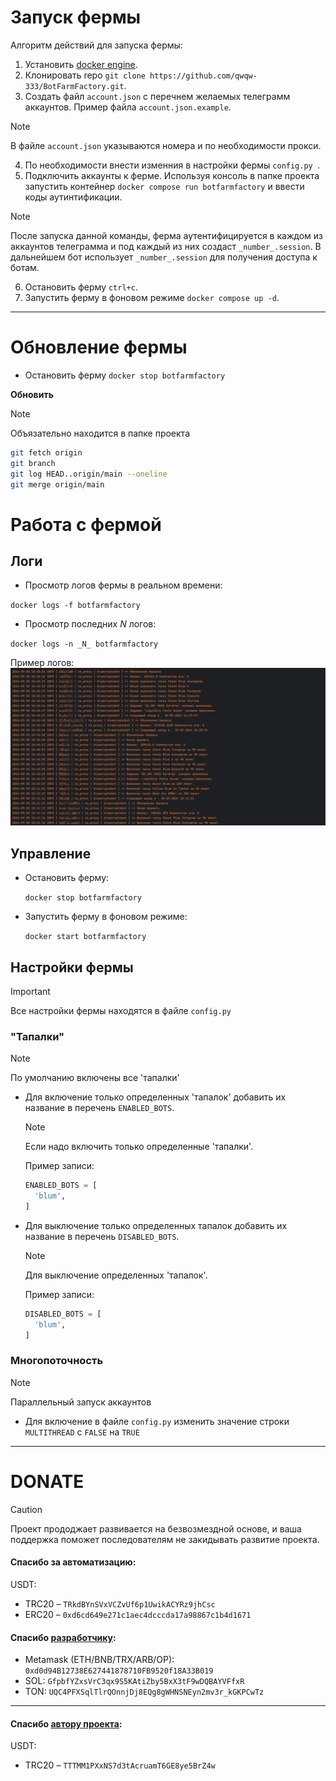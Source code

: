 # Запуск фермы
Алгоритм действий для запуска фермы:
1. Установить [docker engine](https://docs.docker.com/engine/install/).
2. Клонировать repo `git clone https://github.com/qwqw-333/BotFarmFactory.git`.
3. Создать файл `account.json` с перечнем желаемых телеграмм аккаунтов. Пример файла `account.json.example`.
> [!NOTE]
> В файле `account.json` указываются номера и по необходимости прокси.
4. По необходимости внести изменния в настройки фермы `config.py `.
5. Подключить аккаунты к ферме. Используя консоль в папке проекта запустить контейнер `docker compose run botfarmfactory` и ввести коды аутинтификации.
> [!NOTE]
> После запуска данной команды, ферма аутентифицируется в каждом из аккаунтов телеграмма и под каждый из них создаст `_number_.session`.
> В дальнейшем бот использует `_number_.session` для получения доступа к ботам.
6. Остановить ферму `ctrl+c`.
7. Запустить ферму в фоновом режиме `docker compose up -d`.

---
# Обновление фермы
* Остановить ферму `docker stop botfarmfactory`

**Обновить**
> [!NOTE]
> Объязательно находится в папке проекта
```bash
git fetch origin
git branch
git log HEAD..origin/main --oneline
git merge origin/main
```

# Работа с фермой
## Логи

* Просмотр логов фермы в реальном времени:

`docker logs -f botfarmfactory`
* Просмотр последних _N_ логов:

`docker logs -n _N_ botfarmfactory`

Пример логов:
![img.png](img.png)

## Управление
* Остановить ферму:

    `docker stop botfarmfactory`
* Запустить ферму в фоновом режиме:

    `docker start botfarmfactory`

## Настройки фермы
> [!IMPORTANT]
> Все настройки фермы находятся в файле `config.py`

### "Тапалки"
> [!NOTE]
> По умолчанию включены все 'тапалки'

* Для включение только определенных 'тапалок' добавить их название в перечень `ENABLED_BOTS`. 
  > [!NOTE]
  > Если надо включить только определенные 'тапалки'.

  Пример записи:
    ```python
    ENABLED_BOTS = [
      'blum',
    ]
    ```
* Для выключение только определенных тапалок добавить их название в перечень `DISABLED_BOTS`. 
  > [!NOTE]
  > Для выключение определенных 'тапалок'.  
  
  Пример записи:
  ```python
  DISABLED_BOTS = [
    'blum',
  ]
  ```

### Многопоточность
> [!NOTE]
> Параллельный запуск аккаунтов

* Для включение в файле `config.py` изменить значение строки `MULTITHREAD` с `FALSE` на `TRUE`

---

# DONATE
> [!CAUTION]
> Проект прододжает развивается на безвозмездной основе, и ваша поддержка поможет последователям не закидывать развитие проекта.

#### Спасибо за автоматизацию:
USDT:
* TRC20 – `TRkdBYnSVxVCZvUf6p1UwikACYRz9jhCsc`
* ERC20 – `0xd6cd649e271c1aec4dcccda17a98867c1b4d1671`

#### Спасибо [разработчику](https://github.com/SoloWay9/BotFarmFactory):
* Metamask (ETH/BNB/TRX/ARB/OP): `0xd0d94B12738E627441878710FB9520f18A33B019`
* SOL: `GfpbfYZxsVrC3qx9S5KAtiZby5BxX3tF9wDQBAYVFfxR` 
* TON: `UQC4PFXSqlTlrQOnnjDj8EQg8gWHNSNEyn2mv3r_kGKPCwTz`

---
#### Cпасибо [автору проекта](https://github.com/TotalAwesome/BotFarmFactory):
USDT:
*  TRC20 – `TTTMM1PXxNS7d3tAcruamT6GE8ye5BrZ4w`
